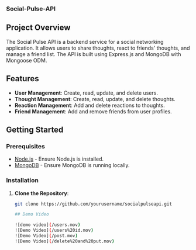 ### Social-Pulse-API


## Project Overview

The Social Pulse API is a backend service for a social networking application. It allows users to share thoughts, react to friends' thoughts, and manage a friend list. The API is built using Express.js and MongoDB with Mongoose ODM.

## Features

- **User Management**: Create, read, update, and delete users.
- **Thought Management**: Create, read, update, and delete thoughts.
- **Reaction Management**: Add and delete reactions to thoughts.
- **Friend Management**: Add and remove friends from user profiles.

## Getting Started

### Prerequisites

- [Node.js](https://nodejs.org/) - Ensure Node.js is installed.
- [MongoDB](https://www.mongodb.com/) - Ensure MongoDB is running locally.

### Installation

1. **Clone the Repository**:
   ```bash
   git clone https://github.com/yourusername/socialpulseapi.git

   ## Demo Video

   ![demo video](/users.mov)
   ![Demo Video](/users%20id.mov)
   ![Demo Video](/post.mov)
   ![Demo Video](/delete%20and%20put.mov)
   
   

